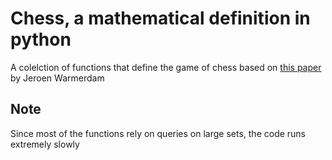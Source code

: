 # Chess, a mathematical definition in python
A colelction of functions that define the game of chess based on [this paper](http://home.planet.nl/~narcis45/Chess/Chess%20Math%20Definition.pdf) by Jeroen Warmerdam


## Note
Since most of the functions rely on queries on large sets, the code runs extremely slowly
